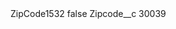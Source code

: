 <?xml version="1.0" encoding="UTF-8"?>
<CustomMetadata xmlns="http://soap.sforce.com/2006/04/metadata" xmlns:xsi="http://www.w3.org/2001/XMLSchema-instance" xmlns:xsd="http://www.w3.org/2001/XMLSchema">
    <label>ZipCode1532</label>
    <protected>false</protected>
    <values>
        <field>Zipcode__c</field>
        <value xsi:type="xsd:string">30039</value>
    </values>
</CustomMetadata>
